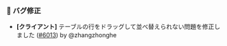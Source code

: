 ### 🐛 バグ修正

* **[クライアント]** テーブルの行をドラッグして並べ替えられない問題を修正しました ([#6013](https://github.com/nocobase/nocobase/pull/6013)) by @zhangzhonghe
